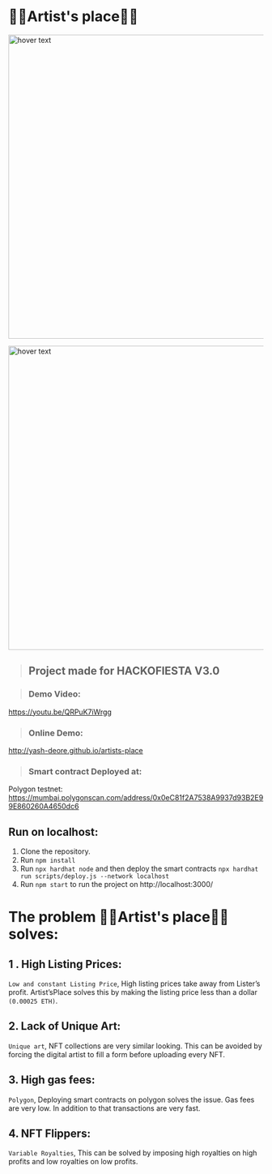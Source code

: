 # 🧑‍🎨Artist's place🧑‍🎨

<p >
  <img src="https://devfolio-prod.s3.ap-south-1.amazonaws.com/hackathons/e99842dca0ef470bacf28d20c4a99793/projects/f2982ca53d0a4aa7843a16ea3b2637b9/ca0bd6dd-49de-476f-99e9-2ea176b79daf.png" width="600" title="hover text">
</p>

<p >
  <img src="https://devfolio-prod.s3.ap-south-1.amazonaws.com/hackathons/e99842dca0ef470bacf28d20c4a99793/projects/f2982ca53d0a4aa7843a16ea3b2637b9/ef13ebcd-b544-4566-9e31-8abc6c071cef.png" width="600" title="hover text">
</p>

> ## Project made for HACKOFIESTA V3.0

> ### Demo Video:

https://youtu.be/QRPuK7iWrgg

> ### Online Demo:

http://yash-deore.github.io/artists-place

> ### Smart contract Deployed at:

Polygon testnet: https://mumbai.polygonscan.com/address/0x0eC81f2A7538A9937d93B2E99E860260A4650dc6

## Run on localhost:

1. Clone the repository.
2. Run `npm install`
3. Run `npx hardhat node` and then deploy the smart contracts `npx hardhat run scripts/deploy.js --network localhost`
4. Run `npm start` to run the project on http://localhost:3000/

# The problem 🧑‍🎨Artist's place🧑‍🎨 solves:

## 1 . High Listing Prices:

`Low and constant Listing Price`, High listing prices take away from Lister’s profit. Artist’sPlace solves this by making the listing price less than a dollar `(0.00025 ETH)`.

## 2. Lack of Unique Art:

`Unique art`, NFT collections are very similar looking. This can be avoided by forcing the digital artist to fill a form before uploading every NFT.

## 3. High gas fees:

`Polygon`, Deploying smart contracts on polygon solves the issue. Gas fees are very low. In addition to that transactions are very fast.

## 4. NFT Flippers:

`Variable Royalties`, This can be solved by imposing high royalties on high profits and low royalties on low profits.
